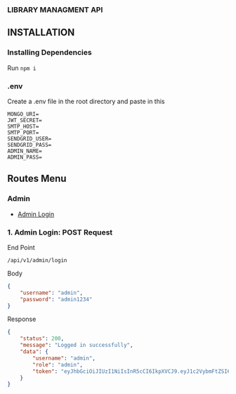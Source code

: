 ### LIBRARY MANAGMENT API

## INSTALLATION

### Installing Dependencies

Run
`npm i`

### .env
Create a .env file in the root directory and paste in this

```
MONGO_URI=
JWT_SECRET=
SMTP_HOST=
SMTP_PORT=
SENDGRID_USER=
SENDGRID_PASS=
ADMIN_NAME=
ADMIN_PASS=
```

## Routes Menu

### Admin
- [Admin Login](#1-admin-login-post-request)

### 1. Admin Login: POST Request

End Point
```
/api/v1/admin/login
```

Body
```json
{
	"username": "admin",
	"password": "admin1234"
}
```

Response
```json
{
    "status": 200,
    "message": "Logged in successfully",
    "data": {
        "username": "admin",
        "role": "admin",
        "token": "eyJhbGciOiJIUzI1NiIsInR5cCI6IkpXVCJ9.eyJ1c2VybmFtZSI6ImFkbWluIiwicGFzc3dvcmQiOiJhZG1pbjEyMzQiLCJyb2xlIjoiYWRtaW4iLCJpYXQiOjE1OTM0NTgxODF9._px-XcaM1TrAuVHy_dmrXe8TlfDMunyHaQRGf7BzHdQ"
    }
}
```